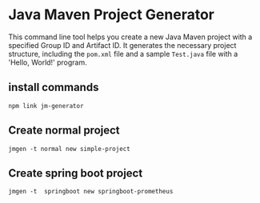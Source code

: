 # Java Maven Project Generator

This command line tool helps you create a new Java Maven project with a specified Group ID and Artifact ID. It generates the necessary project structure, including the `pom.xml` file and a sample `Test.java` file with a 'Hello, World!' program.


## install commands

```
npm link jm-generator
```


## Create normal project
```
jmgen -t normal new simple-project
```


## Create spring boot project

```
jmgen -t  springboot new springboot-prometheus
```